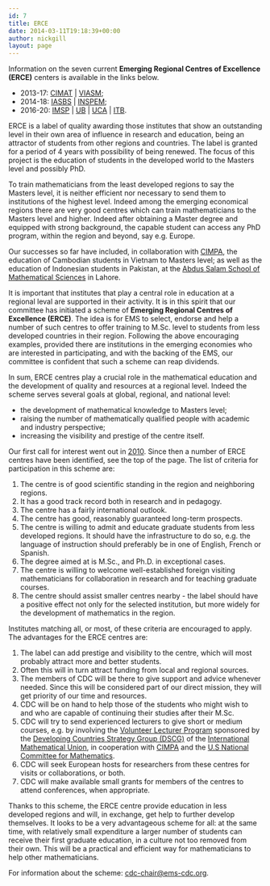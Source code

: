 ```yaml
---
id: 7
title: ERCE
date: 2014-03-11T19:18:39+00:00
author: nickgill
layout: page
---
```

Information on the seven current <b>Emerging Regional Centres of Excellence (ERCE)</b> centers is available in the links below. 

 * 2013-17: <a href = "erce_cimat.php">CIMAT</a> | <a href = "erce_viasm.php">VIASM</a>;
 * 2014-18: <a href = "erce_iasbs.php">IASBS</a> | <a href = "erce_inspem.php">INSPEM</a>;
 * 2016-20: <a href = "erce_imsp.php">IMSP</a> | <a href = "erce_ub.php">UB</a>  | <a href = "erce_uca.php">UCA</a> | <a href = "erce_itb.php">ITB</a>.

ERCE is a label of quality awarding those institutes that show an outstanding level in their own area of influence in research and education, being an attractor of students from other regions and countries. The label is granted for a period of 4 years with possibility of being renewed. The focus of this project is the education of students in the developed world to the Masters level and possibly PhD. 
 
To train mathematicians from the least developed regions to say the Masters level, it is neither efficient nor necessary to send them to institutions of the highest level. Indeed among the  emerging economical regions there are very good centres which can train mathematicians to the Masters level and higher. Indeed after obtaining a Master degree and equipped with strong background, the capable student can access any PhD program, within the region and beyond, say e.g. Europe.  

Our successes so far have included, in collaboration with 
<a href="http://www.cimpa-icpam.org/">CIMPA</a>, the education of Cambodian students in Vietnam to Masters level; as well as the education of Indonesian students in Pakistan, at the <a href = "http://www.sms.edu.pk/">Abdus Salam School of Mathematical Sciences</a> in Lahore.

It is important that institutes that play a central role in education at a regional leval are supported in their activity.
It is in this spirit that our committee has initiated a scheme of 
<b> Emerging Regional Centres of Excellence (ERCE)</b>.  The idea is for EMS
to select, endorse and help a number of such centres to offer training
to M.Sc. level to students from less developed countries in their 
region. Following the above encouraging examples, provided there are 
institutions in the emerging economies who are interested in 
participating, and with the backing of the EMS, our committee is 
confident that such a scheme can reap dividends.

In sum, ERCE centres play a crucial role in the mathematical education and the development of quality and resources at a regional level. Indeed the scheme serves  several goals at global, regional, and national level:
 * the development of mathematical knowledge to Masters level;
 * raising the number of mathematically qualified people with academic and industry perspective;
 *  increasing the visibility and prestige of the centre itself.

Our first call for interest went out in <a href = "erceadv10.pdf">2010</a>.  Since then a number of ERCE centres have been identified, see the top of the page. The list of criteria for participation in this scheme are:
 1. The centre is of good scientific standing in the region and neighboring regions.
 2. It has a good track record both in research and in pedagogy.
 3. The centre has a fairly international outlook.
 4. The centre has good, reasonably guaranteed long-term prospects.
 5. The centre is willing to admit and educate graduate
       students from less developed regions.  It should have the
       infrastructure to do so, e.g. the language of instruction should 
       preferably be in one of English, 
       French or Spanish. 
 6. The degree aimed at is M.Sc., and Ph.D. in exceptional cases.
 7. The centre is willing to welcome well-established 
       foreign visiting mathematicians for collaboration in research 
       and for teaching graduate courses.
 8. The centre should assist smaller centres nearby - the label should have a positive effect not only for the selected institution, but more widely for the development of mathematics in the region.

Institutes matching all, or most, of these criteria are encouraged to apply. The advantages for the ERCE centres are:
 1.  The label can add prestige and visibility to the centre, which will most probably attract more and better students. 
 2. Often this will in turn attract funding from local and regional sources. 
 3.  The members of CDC will be there to give support and advice whenever needed. Since this will be considered part of our direct mission, they will get priority of our time and resources.
 4.  CDC will be on hand to help those of the students who might wish to and who are capable of continuing their studies after their M.Sc.
 5.  CDC will try to send experienced lecturers to give short or medium courses, e.g. by involving the <a href =  "http://www.math.osu.edu/~imu.cdc/vlp/">Volunteer Lecturer Program</a> sponsored by the <a href = "http://www.math.osu.edu/~imu.cdc/dcsg/activities.php">Developing Countries Strategy Group (DSCG)</a> of the <a href = "http://www.mathunion.org/">International Mathematical Union</a>, in cooperation with <a href = "http://www.cimpa-icpam.org/">CIMPA</a> and the <a href = "http://sites.nationalacademies.org/PGA/biso/IMU/index.htm">U.S National Committee for Mathematics</a>. 
 6.  CDC will seek European hosts for researchers from these centres for visits or collaborations, or both.
 7. CDC will make available small grants for members of the centres to attend conferences, when appropriate. 

Thanks to this scheme, the ERCE centre provide education in less developed regions and will, in exchange, get help to further develop themselves. It looks to be a very advantageous scheme for all: at the same time, with relatively small expenditure a larger number of students can receive their first graduate education, in a culture not too removed from their own. This will be a practical and efficient way for mathematicians to help other mathematicians.

For information about the scheme: <a href = "mailto:cdc-chair@ems-cdc.org">cdc-chair@ems-cdc.org</a>.



